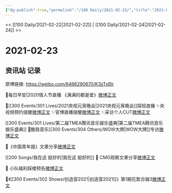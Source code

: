 ```yaml
---
{"dg-publish":true,"permalink":"/100 Daily/2021-02-23/","title":"2021-02-23","created":"2023-04-09T14:33:37.152+08:00","updated":"2023-04-09T14:39:38.572+08:00"}
---
```



<< [[100 Daily/2021-02-22\|2021-02-22]] | [[100 Daily/2021-02-24\|2021-02-24]] >>

# 2021-02-23

## 资讯站 记录

原博链接: https://weibo.com/6466290670/K3jjTxBlr

🌟每日早安|2020情人节直播
《满满的都是爱》[微博正文](https://m.weibo.cn/6466290670/4607673381424097)

🌟[[300 Events/301 Lives/2021央视元宵晚会\|2021央视元宵晚会]]探班直播
✨央视频预约提醒[微博正文](https://m.weibo.cn/6466290670/4607836481652538)
✨官博直播提醒[微博正文](https://m.weibo.cn/6466290670/4607837332570315)
✨采访个人CUT[微博正文](https://m.weibo.cn/6466290670/4607874283606225)

[[300 Events/301 Lives/第二届TMEA腾讯音乐娱乐盛典\|第二届TMEA腾讯音乐娱乐盛典]]
🌟酷我音乐[[300 Events/304 Others/WOW大牌\|WOW大牌]]专访[微博正文](https://m.weibo.cn/6466290670/4607834765140790)

🌟《中国青年报》文章分享[微博正文](https://m.weibo.cn/6466290670/4607710278189566)

[[200 Songs/我在这 挺好的\|我在这 挺好的]]
🌟 CMG观察文章分享[微博正文](https://m.weibo.cn/6466290670/4607856034452963)

🌟 小队福利踩楼预告[微博正文](https://m.weibo.cn/6466290670/4607696580380741)

🌟《[[300 Events/302 Shows/创造营2021\|创造营2021]]》第1期花絮合辑3[微博正文](https://m.weibo.cn/6466290670/4607858077339750)
